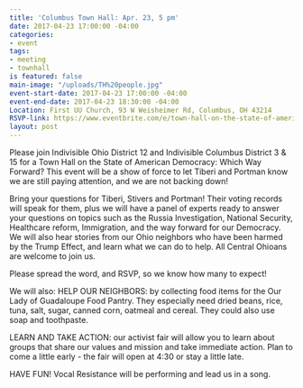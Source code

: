 ```yaml
---
title: 'Columbus Town Hall: Apr. 23, 5 pm'
date: 2017-04-23 17:00:00 -04:00
categories:
- event
tags:
- meeting
- townhall
is featured: false
main-image: "/uploads/TH%20people.jpg"
event-start-date: 2017-04-23 17:00:00 -04:00
event-end-date: 2017-04-23 18:30:00 -04:00
Location: First UU Church, 93 W Weisheimer Rd, Columbus, OH 43214
RSVP-link: https://www.eventbrite.com/e/town-hall-on-the-state-of-american-democracy-which-way-forward-tickets-33365137023
layout: post
---
```


Please join Indivisible Ohio District 12 and Indivisible Columbus District 3 & 15 for a Town Hall on the State of American Democracy: Which Way Forward? This event will be a show of force to let Tiberi and Portman know we are still paying attention, and we are not backing down! 

Bring your questions for Tiberi, Stivers and Portman! Their voting records will speak for them, plus we will have a panel of experts ready to answer your questions on topics such as the Russia Investigation, National Security, Healthcare reform, Immigration, and the way forward for our Democracy. We will also hear stories from our Ohio neighbors who have been harmed by the Trump Effect, and learn what we can do to help. All Central Ohioans are welcome to join us.

Please spread the word, and RSVP, so we know how many to expect! 

We will also:
HELP OUR NEIGHBORS: by collecting food items for the Our Lady of Guadaloupe Food Pantry. They especially need dried beans, rice, tuna, salt, sugar, canned corn, oatmeal and cereal. They could also use soap and toothpaste.

LEARN AND TAKE ACTION: our activist fair will allow you to learn about groups that share our values and mission and take immediate action. Plan to come a little early - the fair will open at 4:30 or stay a little late.

HAVE FUN! Vocal Resistance will be performing and lead us in a song.